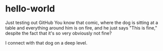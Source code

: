 # hello-world
Just testing out GitHub
You know that comic, where the dog is sitting at a table and everything around him is on fire, and he just says "This is fine," despite the fact that it's so very obviously not fine?

I connect with that dog on a deep level.
